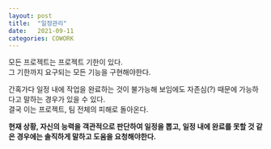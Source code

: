 ```yaml
---
layout: post
title:  "일정관리"
date:   2021-09-11
categories: COWORK
---
```


모든 프로젝트는 프로젝트 기한이 있다.         
그 기한까지 요구되는 모든 기능을 구현해야한다.         

간혹가다 일정 내에 작업을 완료하는 것이 불가능해 보임에도 자존심(?) 때문에 가능하다고 말하는 경우가 있을 수 있다.     
결국 이는 프로젝트, 팀 전체의 피해로 돌아온다.        

**현재 상황, 자신의 능력을 객관적으로 판단하여 일정을 뽑고, 일정 내에 완료를 못할 것 같은 경우에는 솔직하게 말하고 도움을 요청해야한다.**         
